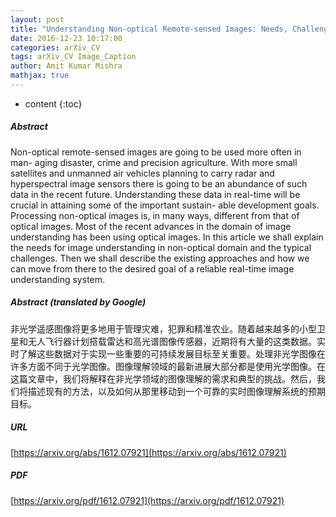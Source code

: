 ```yaml
---
layout: post
title: "Understanding Non-optical Remote-sensed Images: Needs, Challenges and Ways Forward"
date: 2016-12-23 10:17:00
categories: arXiv_CV
tags: arXiv_CV Image_Caption
author: Amit Kumar Mishra
mathjax: true
---
```


* content
{:toc}

##### Abstract
Non-optical remote-sensed images are going to be used more often in man- aging disaster, crime and precision agriculture. With more small satellites and unmanned air vehicles planning to carry radar and hyperspectral image sensors there is going to be an abundance of such data in the recent future. Understanding these data in real-time will be crucial in attaining some of the important sustain- able development goals. Processing non-optical images is, in many ways, different from that of optical images. Most of the recent advances in the domain of image understanding has been using optical images. In this article we shall explain the needs for image understanding in non-optical domain and the typical challenges. Then we shall describe the existing approaches and how we can move from there to the desired goal of a reliable real-time image understanding system.

##### Abstract (translated by Google)
非光学遥感图像将更多地用于管理灾难，犯罪和精准农业。随着越来越多的小型卫星和无人飞行器计划搭载雷达和高光谱图像传感器，近期将有大量的这类数据。实时了解这些数据对于实现一些重要的可持续发展目标至关重要。处理非光学图像在许多方面不同于光学图像。图像理解领域的最新进展大部分都是使用光学图像。在这篇文章中，我们将解释在非光学领域的图像理解的需求和典型的挑战。然后，我们将描述现有的方法，以及如何从那里移动到一个可靠的实时图像理解系统的预期目标。

##### URL
[https://arxiv.org/abs/1612.07921](https://arxiv.org/abs/1612.07921)

##### PDF
[https://arxiv.org/pdf/1612.07921](https://arxiv.org/pdf/1612.07921)

